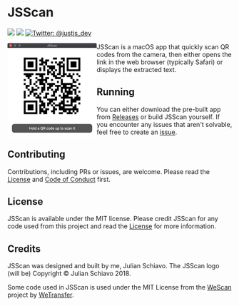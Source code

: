 # JSScan
<p>
    <img src="https://img.shields.io/badge/macOS-10.12+-blue.svg" />
    <img src="https://img.shields.io/badge/Swift-4.2-brightgreen.svg" />
    <a href="https://twitter.com/justjs_dev">
        <img src="https://img.shields.io/badge/Contact-@justjs_dev-lightgrey.svg?style=flat" alt="Twitter: @justjs_dev" />
    </a>
</p>

<img src="demo.png" align="left" width="200" />JSScan is a macOS app that quickly scan QR codes from the camera, then either opens the link in the web browser (typically Safari) or displays the extracted text.

## Running

You can either download the pre-built app from [Releases](https://github.com/justjs/jsscan/releases) or build JSScan yourself. If you encounter any issues that aren't solvable, feel free to create an [issue](#contributing).

## Contributing

Contributions, including PRs or issues, are welcome. Please read the [License](LICENSE) and [Code of Conduct](CODE_OF_CONDUCT.md) first.

## License

JSScan is available under the MIT license. Please credit JSScan for any code used from this project and read the [License](LICENSE) for more information. 

## Credits

JSScan was designed and built by me, Julian Schiavo. The JSScan logo (will be) Copyright © Julian Schiavo 2018.

Some code used in JSScan is used under the MIT License from the [WeScan](https://github.com/wetransfer/wescan) project by [WeTransfer](https://wetransfer.com).
